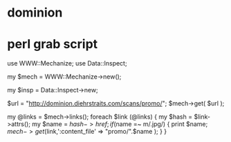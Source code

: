 dominion
========


perl grab script
================
use WWW::Mechanize;
use Data::Inspect;

my $mech = WWW::Mechanize->new();

my $insp = Data::Inspect->new;

$url = "http://dominion.diehrstraits.com/scans/promo/";
$mech->get( $url );

my @links = $mech->links();
foreach $link (@links) {
	my $hash = $link->attrs();
	my $name = $hash->{href};
	if ($name =~ m/\.jpg/) {
		print $name;
		$mech->get($link,':content_file' => "promo/".$name );
	}
}
